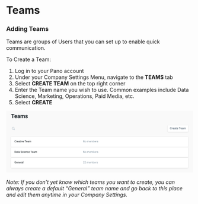# Teams

### **Adding Teams**

Teams are groups of Users that you can set up to enable quick communication.

To Create a Team:

1. Log in to your Pano account
2. Under your Company Settings Menu, navigate to the **TEAMS** tab
3. Select **CREATE TEAM** on the top right corner
4. Enter the Team name you wish to use. Common examples include Data Science, Marketing, Operations, Paid Media, etc.
5. Select **CREATE**

![](../../.gitbook/assets/screen-shot-2020-09-18-at-2.04.22-pm.png)

_Note: If you don’t yet know which teams you want to create, you can always create a default “General” team name and go back to this place and edit them anytime in your Company Settings._

